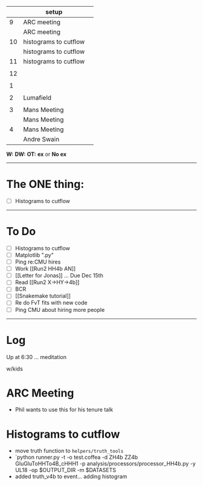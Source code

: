 
|     | setup                 |     |
| --- | --------------------- | --- |
| 9   | ARC meeting           |     |
|     | ARC meeting           |     |
| 10  | histograms to cutflow |     |
|     | histograms to cutflow |     |
| 11  | histograms to cutflow |     |
|     |                       |     |
| 12  |                       |     |
|     |                       |     |
| 1   |                       |     |
|     |                       |     |
| 2   | Lumafield             |     |
|     |                       |     |
| 3   | Mans Meeting          |     |
|     | Mans Meeting          |     |
| 4   | Mans Meeting          |     |
|     | Andre Swain           |     |

**W:**
**DW:**
**OT:**
**ex** or **No ex**

---
# The ONE thing: 
- [ ] Histograms to cutflow

---
# To Do

- [ ] Histograms to cutflow
- [ ] Matplotlib ".py"
- [ ] Ping re:CMU hires
- [ ]   Work [[Run2 HH4b AN]]
- [ ]  [[Letter for Jonas]] ... Due Dec 15th
- [ ]  Read [[Run2 X->HY->4b]]
- [ ] BCR
- [ ]   [[Snakemake tutorial]] 
- [ ] Re do FvT fits with new code
- [ ] Ping CMU about hiring more people

---

# Log

Up at 6:30 ... meditation

w/kids

# ARC Meeting
- Phil wants to use this for his tenure talk

# Histograms to cutflow
- move truth function to `helpers/truth_tools`
- `python runner.py -t -o test.coffea -d ZH4b ZZ4b GluGluToHHTo4B_cHHH1 -p analysis/processors/processor_HH4b.py -y UL18  -op $OUTPUT_DIR -m $DATASETS
- added truth_v4b to event... adding histogram